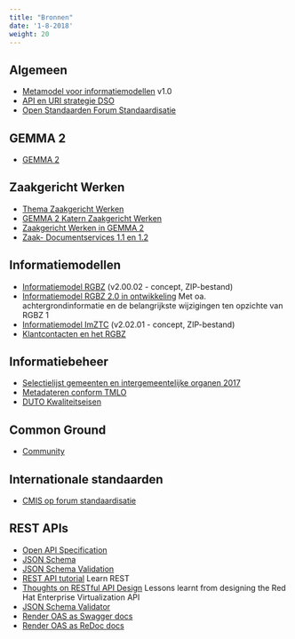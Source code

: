 ```yaml
---
title: "Bronnen"
date: '1-8-2018'
weight: 20
---
```


## Algemeen
- [Metamodel
voor informatiemodellen](https://docs.geostandaarden.nl/mim/def-st-mim10-20170614/doc.pdf) v1.0
- [API en URI strategie DSO](https://aandeslagmetdeomgevingswet.nl/digitaal-stelsel/documenten/documenten/api-uri-strategie/)
- [Open Standaarden Forum Standaardisatie](https://www.forumstandaardisatie.nl/open-standaarden)

## GEMMA 2
- [GEMMA 2](https://www.gemmaonline.nl/index.php/GEMMA_Architectuur)


## Zaakgericht Werken
- [Thema Zaakgericht Werken](https://www.gemmaonline.nl/index.php/Thema_Zaakgericht_werken)
- [GEMMA 2 Katern Zaakgericht Werken](https://www.gemmaonline.nl/index.php/GEMMA_2_Katern_Zaakgericht_Werken)
- [Zaakgericht Werken in GEMMA 2](https://www.gemmaonline.nl/index.php/ZGW_in_GEMMA_2)
- [Zaak- Documentservices 1.1 en 1.2](https://www.gemmaonline.nl/index.php/Zaak-_en_Documentservices)


## Informatiemodellen
- [Informatiemodel RGBZ](https://www.gemmaonline.nl/images/gemmaonline/a/a4/EgIM_20180621_-_ag_4_-_GEMMA_RGBZ_2.0_-_CONCEPT_20180613.zip) (v2.00.02 - concept, ZIP-bestand)
- [Informatiemodel RGBZ 2.0 in ontwikkeling](https://www.gemmaonline.nl/index.php/RGBZ_2.0_in_ontwikkeling) Met oa. achtergrondinformatie en de belangrijkste wijzigingen ten opzichte van RGBZ 1
- [Informatiemodel ImZTC](https://www.gemmaonline.nl/images/gemmaonline/1/1d/EgIM_20180621_-_ag_4_-_GEMMA_ImZTC_2.2_-_CONCEPT_20180613.zip) (v2.02.01 - concept, ZIP-bestand)
- [Klantcontacten en het RGBZ](https://www.gemmaonline.nl/index.php/Klantcontacten_en_het_RGBZ)


## Informatiebeheer
- [Selectielijst gemeenten en intergemeentelijke organen 2017](https://vng.nl/files/vng/20170706-selectielijst-gemeenten-intergemeentelijke-organen-2017.pdf)
- [Metadateren conform TMLO](https://www.gemmaonline.nl/index.php/Metadateren_van_zaakdossiers_conform_het_TMLO)
- [DUTO Kwaliteitseisen](https://wiki.nationaalarchief.nl/pagina/DUTO:Kwaliteitseisen)


## Common Ground
- [Community](https://commonground.pleio.nl)


## Internationale standaarden
- [CMIS op forum standaardisatie](https://www.forumstandaardisatie.nl/standaard/cmis)


## REST APIs

- [Open API Specification](https://github.com/OAI/OpenAPI-Specification)
- [JSON Schema](https://tools.ietf.org/html/draft-wright-json-schema-00)
- [JSON Schema Validation](https://tools.ietf.org/html/draft-wright-json-schema-validation-00)
- [REST API tutorial](https://restfulapi.net/) Learn REST
- [Thoughts on RESTful API Design](https://restful-api-design.readthedocs.io/en/latest/) Lessons learnt from designing the Red Hat Enterprise Virtualization API
- [JSON Schema Validator](https://json-schema-validator.herokuapp.com/)
- [Render OAS as Swagger docs](https://petstore.swagger.io/)
- [Render OAS as ReDoc docs](https://redocly.github.io/redoc/)
